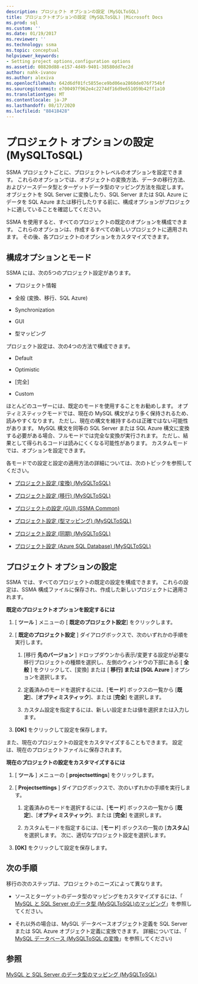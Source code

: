 ```yaml
---
description: プロジェクト オプションの設定 (MySQLToSQL)
title: プロジェクトオプションの設定 (MySQLToSQL) |Microsoft Docs
ms.prod: sql
ms.custom: ''
ms.date: 01/19/2017
ms.reviewer: ''
ms.technology: ssma
ms.topic: conceptual
helpviewer_keywords:
- Setting project options,configuration options
ms.assetid: 08820d88-e157-4d49-9401-38580dd7ec2d
author: nahk-ivanov
ms.author: alexiva
ms.openlocfilehash: 642d6df01fc5855ece9bd06ea2860de076f754bf
ms.sourcegitcommit: e700497f962e4c2274df16d9e651059b42ff1a10
ms.translationtype: MT
ms.contentlocale: ja-JP
ms.lasthandoff: 08/17/2020
ms.locfileid: "88418428"
---
```

# <a name="setting-project-options-mysqltosql"></a>プロジェクト オプションの設定 (MySQLToSQL)
SSMA プロジェクトごとに、プロジェクトレベルのオプションを設定できます。 これらのオプションでは、オブジェクトの変換方法、データの移行方法、およびソースデータ型とターゲットデータ型のマッピング方法を指定します。  オブジェクトを SQL Server に変換したり、SQL Server または SQL Azure にデータを SQL Azure または移行したりする前に、構成オプションがプロジェクトに適していることを確認してください。  
  
SSMA を使用すると、すべてのプロジェクトの既定のオプションを構成できます。 これらのオプションは、作成するすべての新しいプロジェクトに適用されます。 その後、各プロジェクトのオプションをカスタマイズできます。  
  
## <a name="configuration-options-and-modes"></a>構成オプションとモード  
SSMA には、次の5つのプロジェクト設定があります。  
  
-   プロジェクト情報  
  
-   全般 (変換、移行、SQL Azure)  
  
-   Synchronization  
  
-   GUI  
  
-   型マッピング  
  
プロジェクト設定は、次の4つの方法で構成できます。  
  
-   Default  
  
-   Optimistic  
  
-   [完全]  
  
-   Custom  
  
ほとんどのユーザーには、既定のモードを使用することをお勧めします。 オプティミスティックモードでは、現在の MySQL 構文がより多く保持されるため、読みやすくなります。 ただし、現在の構文を維持するのは正確ではない可能性があります。 MySQL 構文を同等の SQL Server または SQL Azure 構文に変換する必要がある場合、フルモードでは完全な変換が実行されます。 ただし、結果として得られるコードは読みにくくなる可能性があります。 カスタムモードでは、オプションを設定できます。  
  
各モードでの設定と設定の適用方法の詳細については、次のトピックを参照してください。  
  
-   [プロジェクト設定 &#40;変換&#41; &#40;MySQLToSQL&#41;](../../ssma/mysql/project-settings-conversion-mysqltosql.md)  
  
-   [プロジェクト設定 &#40;移行&#41; &#40;MySQLToSQL&#41;](../../ssma/mysql/project-settings-migration-mysqltosql.md)  
  
-   [プロジェクトの設定 (GUI) (SSMA Common)](https://msdn.microsoft.com/cf06baf1-8714-48a3-95dc-781f6ca53693)  
  
-   [プロジェクト設定 &#40;型マッピング&#41; &#40;MySQLToSQL&#41;](../../ssma/mysql/project-settings-type-mapping-mysqltosql.md)  
  
-   [プロジェクト設定 &#40;同期&#41; &#40;MySQLToSQL&#41;](../../ssma/mysql/project-settings-synchronization-mysqltosql.md)  
  
-   [プロジェクト設定 &#40;Azure SQL Database&#41; &#40;MySQLToSQL&#41;](../../ssma/mysql/project-settings-azure-sql-db-mysqltosql.md)  
  
## <a name="setting-project-options"></a>プロジェクト オプションの設定  
SSMA では、すべてのプロジェクトの既定の設定を構成できます。 これらの設定は、SSMA 構成ファイルに保存され、作成した新しいプロジェクトに適用されます。  
  
**既定のプロジェクトオプションを設定するには**  
  
1.  [ **ツール** ] メニューの [ **既定のプロジェクト設定**] をクリックします。  
  
2.  [ **既定のプロジェクト設定** ] ダイアログボックスで、次のいずれかの手順を実行します。  
  
    1.  [移行 **先のバージョン** ] ドロップダウンから表示/変更する設定が必要な移行プロジェクトの種類を選択し、左側のウィンドウの下部にある [ **全般** ] をクリックして、[変換] または [ **移行] または [SQL Azure** ] オプションを選択します。  
  
    2.  定義済みのモードを選択するには、[**モード**] ボックスの一覧から [**既定**]、[**オプティミスティック**]、または [**完全**] を選択します。  
  
    3.  カスタム設定を指定するには、新しい設定または値を選択または入力します。  
  
3.  **[OK]** をクリックして設定を保存します。  
  
また、現在のプロジェクトの設定をカスタマイズすることもできます。 設定は、現在のプロジェクトファイルに保存されます。  
  
**現在のプロジェクトの設定をカスタマイズするには**  
  
1.  [ **ツール** ] メニューの [ **projectsettings**] をクリックします。  
  
2.  [ **Projectsettings** ] ダイアログボックスで、次のいずれかの手順を実行します。  
  
    1.  定義済みのモードを選択するには、[**モード**] ボックスの一覧から [**既定**]、[**オプティミスティック**]、または [**完全**] を選択します。  
  
    2.  カスタムモードを指定するには、[**モード**] ボックスの一覧の [**カスタム**] を選択します。 次に、適切なプロジェクト設定を選択します。  
  
3.  **[OK]** をクリックして設定を保存します。  
  
## <a name="next-step"></a>次の手順  
移行の次のステップは、プロジェクトのニーズによって異なります。  
  
-   ソースとターゲットのデータ型のマッピングをカスタマイズするには、「 [MySQL と SQL Server のデータ型 &#40;MySQLToSQL&#41;のマッピング](../../ssma/mysql/mapping-mysql-and-sql-server-data-types-mysqltosql.md)」を参照してください。  
  
-   それ以外の場合は、MySQL データベースオブジェクト定義を SQL Server または SQL Azure オブジェクト定義に変換できます。 詳細については、「 [MySQL データベース &#40;MySQLToSQL の変換](../../ssma/mysql/converting-mysql-databases-mysqltosql.md)」を参照してください&#41;  
  
## <a name="see-also"></a>参照  
[MySQL と SQL Server のデータ型のマッピング &#40;MySQLToSQL&#41;](../../ssma/mysql/mapping-mysql-and-sql-server-data-types-mysqltosql.md)  
  
